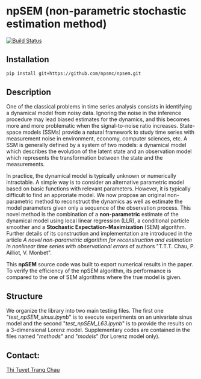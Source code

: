 # npSEM (non-parametric stochastic estimation method)

[![Build Status](https://travis-ci.org/pnavaro/npSEM.svg?branch=master)](https://travis-ci.org/pnavaro/npSEM)

## Installation

```bash
pip install git+https://github.com/npsmc/npsem.git
```

## Description

One of the classical problems in time series analysis consists in identifying a dynamical model from noisy data. Ignoring the noise in the inference procedure may lead biased estimates for the dynamics, and this becomes more and more problematic when the signal-to-noise ratio increases.
State-space models (SSMs) provide a natural framework to study time series with measurement noise  in  environment, economy, computer sciences, etc. A SSM is generally defined by a system of two models: a dynamical model which describes the evolution of the latent state and an observation model which represents the transformation between the state and the measurements.

In practice, the dynamical model is typically unknown or numerically intractable. A simple way is to consider an alternative parametric model based on basic functions with relevant parameters. However, it is typically difficult to find an approriate model. 
We now propose an original non-parametric method to reconstruct the dynamics as well as estimate the model parameters given only a sequence of the observation process.
This novel method is the combination of a **non-parametric** estimate of the dynamical model using local linear regression (LLR), a conditional particle smoother and a **Stochastic Expectation-Maximization** (SEM) algorithm. Further details of its construction and implementation are introduced in the article *A novel non-parametric algorithm for reconstruction and estimation in nonlinear time series with observational errors* of authors "T.T.T. Chau, P. Ailliot, V. Monbet".

This **npSEM** source code was built to export numerical results in the paper. To verify the efficiency of the npSEM algorithm, its performance is compared to the one of SEM algorithms where the true model is given.

## Structure

We organize the library into two main testing files. The first one "*test_npSEM_sinus.ipynb*" is to execute experiments on an univariate sinus model and the second "*test_npSEM_L63.ipynb*" is to provide the results on a 3-dimensional Lorenz model. Supplementary codes are contained in the files named "*methods*" and "*models*" (for Lorenz model only). 

## Contact:
[Thi Tuyet Trang Chau](http://github.com/tchau218)
